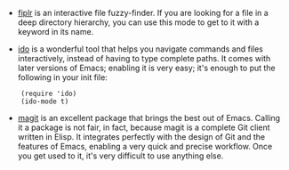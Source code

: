 - [fiplr](https://github.com/kevinkehl/fiplr) is an interactive
  file fuzzy-finder. If you are looking for a file in a deep
  directory hierarchy, you can use this mode to get to it with a
  keyword in its name.

- [ido](https://www.gnu.org/software/emacs/manual/html_mono/ido.html) is a
  wonderful tool that helps you navigate commands and files interactively,
  instead of having to type complete paths. It comes with later versions of
  Emacs; enabling it is very easy; it's enough to put the following in your init
  file:

```
    (require 'ido)
    (ido-mode t)
```

- [magit](https://magit.vc/) is an excellent package that brings the best out of
  Emacs. Calling it a package is not fair, in fact, because magit is a complete
  Git client written in Elisp. It integrates perfectly with the design of Git
  and the features of Emacs, enabling a very quick and precise workflow. Once
  you get used to it, it's very difficult to use anything else.